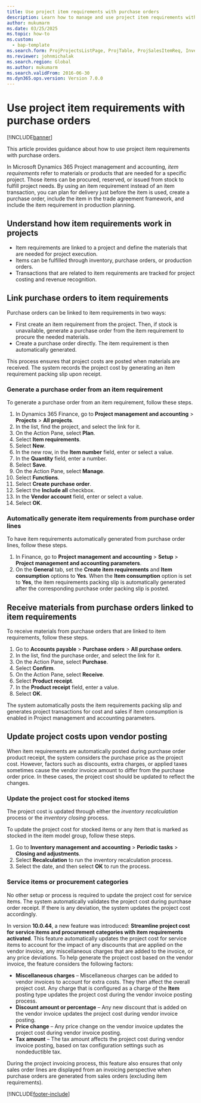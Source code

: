 ```yaml
--- 
title: Use project item requirements with purchase orders
description: Learn how to manage and use project item requirements with purchase orders. 
author: mukumarm
ms.date: 03/25/2025
ms.topic: how-to 
ms.custom: 
  - bap-template
ms.search.form: ProjProjectsListPage, ProjTable, ProjSalesItemReq, InventItemIdLookupSimple, PurchCreateFromSalesOrder, VendAccountItemLookup, PurchTable, PurchEditLines
ms.reviewer: johnmichalak
ms.search.region: Global
ms.author: mukumarm
ms.search.validFrom: 2016-06-30 
ms.dyn365.ops.version: Version 7.0.0 
---
```


# Use project item requirements with purchase orders

[!INCLUDE[banner](../../includes/banner.md)]

This article provides guidance about how to use project item requirements with purchase orders.

In Microsoft Dynamics 365 Project management and accounting, *item requirements* refer to materials or products that are needed for a specific project. Those items can be procured, reserved, or issued from stock to fulfill project needs. By using an item requirement instead of an item transaction, you can plan for delivery just before the item is used, create a purchase order, include the item in the trade agreement framework, and include the item requirement in production planning.

## Understand how item requirements work in projects

- Item requirements are linked to a project and define the materials that are needed for project execution.
- Items can be fulfilled through inventory, purchase orders, or production orders.
- Transactions that are related to item requirements are tracked for project costing and revenue recognition.

## Link purchase orders to item requirements

Purchase orders can be linked to item requirements in two ways:

- First create an item requirement from the project. Then, if stock is unavailable, generate a purchase order from the item requirement to procure the needed materials.
- Create a purchase order directly. The item requirement is then automatically generated.

This process ensures that project costs are posted when materials are received. The system records the project cost by generating an item requirement packing slip upon receipt.

### Generate a purchase order from an item requirement

To generate a purchase order from an item requirement, follow these steps.

1. In Dynamics 365 Finance, go to **Project management and accounting** \> **Projects** \> **All projects**.
1. In the list, find the project, and select the link for it.
1. On the Action Pane, select **Plan**.
1. Select **Item requirements**.
1. Select **New**.
1. In the new row, in the **Item number** field, enter or select a value.
1. In the **Quantity** field, enter a number.
1. Select **Save**.
1. On the Action Pane, select **Manage**.
1. Select **Functions**.
1. Select **Create purchase order**.
1. Select the **Include all** checkbox.
1. In the **Vendor account** field, enter or select a value.
1. Select **OK**.

### Automatically generate item requirements from purchase order lines

To have item requirements automatically generated from purchase order lines, follow these steps.

1. In Finance, go to **Project management and accounting** \> **Setup** \> **Project management and accounting parameters**.
1. On the **General** tab, set the **Create item requirements** and **Item consumption** options to **Yes**. When the **Item consumption** option is set to **Yes**, the item requirements packing slip is automatically generated after the corresponding purchase order packing slip is posted.

## Receive materials from purchase orders linked to item requirements

To receive materials from purchase orders that are linked to item requirements, follow these steps.

1. Go to **Accounts payable** \> **Purchase orders** \> **All purchase orders**.
1. In the list, find the purchase order, and select the link for it.
1. On the Action Pane, select **Purchase**.
1. Select **Confirm**.
1. On the Action Pane, select **Receive**.
1. Select **Product receipt**.
1. In the **Product receipt** field, enter a value.
1. Select **OK**.

The system automatically posts the item requirements packing slip and generates project transactions for cost and sales if item consumption is enabled in Project management and accounting parameters.

## Update project costs upon vendor posting

When item requirements are automatically posted during purchase order product receipt, the system considers the purchase price as the project cost. However, factors such as discounts, extra charges, or applied taxes sometimes cause the vendor invoice amount to differ from the purchase order price. In these cases, the project cost should be updated to reflect the changes.

### Update the project cost for stocked items

The project cost is updated through either the *inventory recalculation* process or the *inventory closing* process.

To update the project cost for stocked items or any item that is marked as stocked in the item model group, follow these steps.

1. Go to **Inventory management and accounting** \> **Periodic tasks** \> **Closing and adjustments**.
1. Select **Recalculation** to run the inventory recalculation process.
1. Select the date, and then select **OK** to run the process.

### Service items or procurement categories

No other setup or process is required to update the project cost for service items. The system automatically validates the project cost during purchase order receipt. If there is any deviation, the system updates the project cost accordingly.

In version **10.0.44**, a new feature was introduced: **Streamline project cost for service items and procurement categories with item requirements activated**. This feature automatically updates the project cost for service items to account for the impact of any discounts that are applied on the vendor invoice, any miscellaneous charges that are added to the invoice, or any price deviations. To help generate the project cost based on the vendor invoice, the feature considers the following factors:

- **Miscellaneous charges** – Miscellaneous charges can be added to vendor invoices to account for extra costs. They then affect the overall project cost. Any charge that is configured as a charge of the **Item** posting type updates the project cost during the vendor invoice posting process.
- **Discount amount or percentage** – Any new discount that is added on the vendor invoice updates the project cost during vendor invoice posting.
- **Price change** – Any price change on the vendor invoice updates the project cost during vendor invoice posting.
- **Tax amount** – The tax amount affects the project cost during vendor invoice posting, based on tax configuration settings such as nondeductible tax.

During the project invoicing process, this feature also ensures that only sales order lines are displayed from an invoicing perspective when purchase orders are generated from sales orders (excluding item requirements).

[!INCLUDE[footer-include](../../includes/footer-banner.md)]
